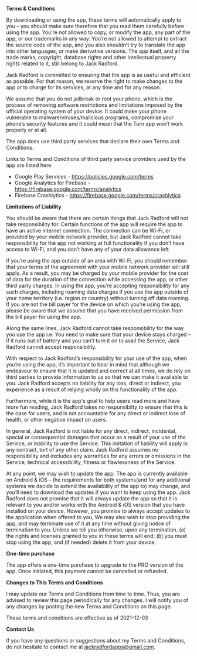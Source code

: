 **Terms & Conditions**

By downloading or using the app, these terms will automatically apply to you – you should make sure therefore that you read them carefully before using the app. You’re not allowed to copy, or modify the app, any part of the app, or our trademarks in any way. You’re not allowed to attempt to extract the source code of the app, and you also shouldn’t try to translate the app into other languages, or make derivative versions. The app itself, and all the trade marks, copyright, database rights and other intellectual property rights related to it, still belong to Jack Radford.

Jack Radford is committed to ensuring that the app is as useful and efficient as possible. For that reason, we reserve the right to make changes to the app or to charge for its services, at any time and for any reason.

We assume that you do not jailbreak or root your phone, which is the process of removing software restrictions and limitations imposed by the official operating system of your device. It could make your phone vulnerable to malware/viruses/malicious programs, compromise your phone’s security features and it could mean that the Turn app won’t work properly or at all.

The app does use third party services that declare their own Terms and Conditions.

Links to Terms and Conditions of third party service providers used by the app are listed here:

*   Google Play Services - https://policies.google.com/terms
*   Google Analytics for Firebase - https://firebase.google.com/terms/analytics
*   Firebase Crashlytics - https://firebase.google.com/terms/crashlytics

**Limitations of Liability**

You should be aware that there are certain things that Jack Radford will not take responsibility for. Certain functions of the app will require the app to have an active internet connection. The connection can be Wi-Fi, or provided by your mobile network provider, but Jack Radford cannot take responsibility for the app not working at full functionality if you don’t have access to Wi-Fi, and you don’t have any of your data allowance left.

If you’re using the app outside of an area with Wi-Fi, you should remember that your terms of the agreement with your mobile network provider will still apply. As a result, you may be charged by your mobile provider for the cost of data for the duration of the connection while accessing the app, or other third party charges. In using the app, you’re accepting responsibility for any such charges, including roaming data charges if you use the app outside of your home territory (i.e. region or country) without turning off data roaming. If you are not the bill payer for the device on which you’re using the app, please be aware that we assume that you have received permission from the bill payer for using the app.

Along the same lines, Jack Radford cannot take responsibility for the way you use the app i.e. You need to make sure that your device stays charged – if it runs out of battery and you can’t turn it on to avail the Service, Jack Radford cannot accept responsibility.

With respect to Jack Radford’s responsibility for your use of the app, when you’re using the app, it’s important to bear in mind that although we endeavour to ensure that it is updated and correct at all times, we do rely on third parties to provide information to us so that we can make it available to you. Jack Radford accepts no liability for any loss, direct or indirect, you experience as a result of relying wholly on this functionality of the app.

Furthermore, while it is the app's goal to help users read more and have more fun reading, Jack Radford takes no responsibilty to ensure that this is the case for users, and is not accountable for any direct or indirect lose of health, or other negative impact on users.

In general, Jack Radford is not liable for any direct, indirect, incidental, special or consequential damages that occur as a result of your use of the Service, or inability to use the Service. This imitation of liability will apply in any contract, tort of any other claim. Jack Radford assumes no responsibility and excludes any warranties for any errors or omissions in the Service, technical accessibility, fitness or flawlessness of the Service.

At any point, we may wish to update the app. The app is currently available on Android & iOS – the requirements for both systems(and for any additional systems we decide to extend the availability of the app to) may change, and you’ll need to download the updates if you want to keep using the app. Jack Radford does not promise that it will always update the app so that it is relevant to you and/or works with the Android & iOS version that you have installed on your device. However, you promise to always accept updates to the application when offered to you, We may also wish to stop providing the app, and may terminate use of it at any time without giving notice of termination to you. Unless we tell you otherwise, upon any termination, (a) the rights and licenses granted to you in these terms will end; (b) you must stop using the app, and (if needed) delete it from your device.

**One-time purchase**

The app offers a one-time purchase to upgrade to the PRO version of the app. Once initiated, this payment cannot be cancelled or refunded.

**Changes to This Terms and Conditions**

I may update our Terms and Conditions from time to time. Thus, you are advised to review this page periodically for any changes. I will notify you of any changes by posting the new Terms and Conditions on this page.

These terms and conditions are effective as of 2021-12-03

**Contact Us**

If you have any questions or suggestions about my Terms and Conditions, do not hesitate to contact me at jackradfordapps@gmail.com.